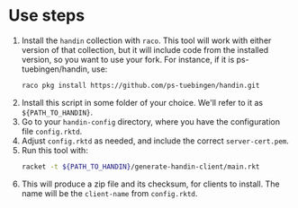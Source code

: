 # Use steps

1. Install the `handin` collection with `raco`. This tool will work with either
   version of that collection, but it will include code from the installed
   version, so you want to use your fork. For instance, if it is
   ps-tuebingen/handin, use:
   ```sh
   raco pkg install https://github.com/ps-tuebingen/handin.git
   ```
2. Install this script in some folder of your choice. We'll refer to it as `${PATH_TO_HANDIN}`.
3. Go to your `handin-config` directory, where you have the configuration file `config.rktd`.
4. Adjust `config.rktd` as needed, and include the correct `server-cert.pem`.
5. Run this tool with:
   ```sh
   racket -t ${PATH_TO_HANDIN}/generate-handin-client/main.rkt
   ```
6. This will produce a zip file and its checksum, for clients to install. The
   name will be the `client-name` from `config.rktd`.
